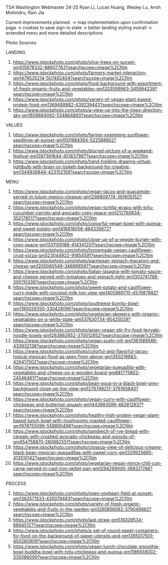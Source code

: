TSA Washington Webmaster 24-25
Ryan Li, Lucas Huang, Wesley Lu, Ansh Mohindru, Rain Jia

Current improvements planned:
-> map implementation upon confirmation page
-> cookies to save sign-in state
-> better landing styling overall
-> extended menu and more detailed descriptions

Photo Sources:

LANDING

1. https://www.istockphoto.com/photo/olive-trees-on-sunset-gm515678332-88607763?searchscope=image%2Cfilm
2. https://www.istockphoto.com/photo/farmers-market-interaction-gm1479535214-507492404?searchscope=image%2Cfilm
3. https://www.istockphoto.com/photo/food-background-with-assortment-of-fresh-organic-fruits-and-vegetables-gm1203599963-345994239?searchscope=image%2Cfilm
4. https://www.istockphoto.com/photo/variety-of-vegan-plant-based-protein-food-gm1369489882-439239443?searchscope=image%2Cfilm
5. https://www.istockphoto.com/photo/a-view-up-into-the-trees-direction-sky-gm1659684092-534864893?searchscope=image%2Cfilm

VALUES

1. https://www.istockphoto.com/photo/farmer-examining-sunflower-seedlings-at-sunset-gm1501984364-522588602?searchscope=image%2Cfilm
2. https://www.istockphoto.com/photo/blurred-picture-of-a-weekend-festival-gm1397391644-451837987?searchscope=image%2Cfilm
3. https://www.istockphoto.com/photo/hand-holding-drawing-virtual-lightbulb-with-brain-on-bokeh-background-for-creative-gm1344939844-423152159?searchscope=image%2Cfilm

MENU

1. https://www.istockphoto.com/photo/vegan-tacos-and-guacamole-served-in-tulum-mexico-closeup-gm1298809774-391605152?searchscope=image%2Cfilm
2. https://www.istockphoto.com/photo/vegan-tortilla-wraps-with-tofu-cucumber-carrots-and-avocado-copy-space-gm1212760834-352178517?searchscope=image%2Cfilm
3. https://www.istockphoto.com/photo/colourful-vegan-bowl-with-quinoa-and-sweet-potato-gm1416818056-464335672?searchscope=image%2Cfilm
4. https://www.istockphoto.com/photo/close-up-of-a-veggie-burger-with-copy-space-gm1331109186-414341251?searchscope=image%2Cfilm
5. https://www.istockphoto.com/photo/homemade-vegan-cauliflower-crust-pizza-gm523044922-91854591?searchscope=image%2Cfilm
6. https://www.istockphoto.com/photo/parmesan-spinach-macaroni-and-cheese-gm1205080549-346998587?searchscope=image%2Cfilm
7. https://www.istockphoto.com/photo/italian-lasagna-with-tomato-sauce-and-cheese-served-with-tomatoes-and-spinach-light-gm1303741768-395110339?searchscope=image%2Cfilm
8. https://www.istockphoto.com/photo/sweet-potato-and-cauliflower-curry-made-with-coconut-milk-top-view-gm1405969710-457687882?searchscope=image%2Cfilm
9. https://www.istockphoto.com/photo/southwest-burrito-bowl-gm1180029350-330428096?searchscope=image%2Cfilm
10. https://www.istockphoto.com/photo/vegetarian-skewers-with-organic-vegetables-on-a-white-plate-gm537630734-95425029?searchscope=image%2Cfilm
11. https://www.istockphoto.com/photo/asian-vegan-stir-fry-food-teriyaki-noodle-bowls-gm1263862652-370012852?searchscope=image%2Cfilm
12. https://www.istockphoto.com/photo/vegan-sushi-roll-gm1361568589-433932138?searchscope=image%2Cfilm
13. https://www.istockphoto.com/photo/colorful-and-flavorful-tacos-typical-mexican-food-as-seen-from-above-gm1350219683-426417002?searchscope=image%2Cfilm
14. https://www.istockphoto.com/photo/vegetarian-quesadilla-with-vegetables-and-cheese-on-a-wooden-board-gm881775802-245464617?searchscope=image%2Cfilm
15. https://www.istockphoto.com/photo/bean-soup-in-a-black-bowl-grey-background-close-up-top-view-gm1276749217-376160840?searchscope=image%2Cfilm
16. https://www.istockphoto.com/photo/vegan-curry-with-cauliflower-chickpeas-and-butternut-squash-gm1443993599-482812937?searchscope=image%2Cfilm
17. https://www.istockphoto.com/photo/healthy-high-protein-vegan-plant-based-lunch-bowl-with-mushrooms-roasted-cauliflower-gm1978755098-558890498?searchscope=image%2Cfilm
18. https://www.istockphoto.com/photo/sandwich-of-rye-bread-with-cereals-with-crushed-avocado-chickpeas-and-sprouts-of-gm954758870-260682551?searchscope=image%2Cfilm
19. https://www.istockphoto.com/photo/closeup-view-of-delicious-creamy-black-bean-mexican-quesadillas-with-sweet-corn-gm1329925685-413510142?searchscope=image%2Cfilm
20. https://www.istockphoto.com/photo/vegetarian-vegan-mince-chili-con-carne-served-in-cast-iron-skillet-pan-gm1294269000-388321746?searchscope=image%2Cfilm

PROCESS

1. https://www.istockphoto.com/photo/open-soybean-field-at-sunset-gm1363571533-435079483?searchscope=image%2Cfilm
2. https://www.istockphoto.com/photo/variety-of-fresh-organic-vegetables-and-fruits-in-the-garden-gm1280856062-379049862?searchscope=image%2Cfilm
3. https://www.istockphoto.com/photo/last-straw-gm516329534-88945127?searchscope=image%2Cfilm
4. https://www.istockphoto.com/photo/a-set-of-round-paper-containers-for-food-on-the-background-of-paper-utensils-and-gm1395017501-450280909?searchscope=image%2Cfilm
5. https://www.istockphoto.com/photo/vegan-lunch-chocolate-smoothie-bowl-buddha-bowl-with-tofu-chickpeas-and-quinoa-gm1186938002-335086090?searchscope=image%2Cfilm
